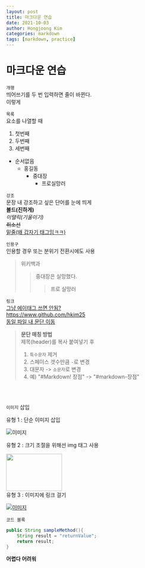```yaml
---
layout: post
title: 마크다운 연습
date: 2021-10-03
author: Hongjoong Kim
categories: markdown
tags: [markdown, practice]
---
```


# 마크다운 연습

`개행`  
띄어쓰기를 두 번 입력하면 줄이 바뀐다.  
이렇게  
  
`목록`   
요소를 나열할 때  

1. 첫번째  
2. 두번째  
3. 세번째  

+ 순서없음
  - 홍길동
    * 중대장
        + 프로실망러

`강조`   
문장 내 강조하고 싶은 단어를 눈에 띄게  
__볼드(진하게)__  
_이탤릭(기울이기)_  
~~취소선~~  
<u>밑줄(왜 갑자기 태그임ㅋㅋ)</u>  
  
`인용구`  
인용할 경우 또는 분위기 전환시에도 사용  
  
>위키백과
>>중대장은 실망했다.
>>>프로 실망러

`링크`  
[그냥 에이태그 쓰면 안됨?](https://www.github.com/hkim25)  
<https://www.github.com/hkim25>  
[동일 파일 내 문단 이동](#마크다운-연습)  
  
>__문단 매칭 방법__  
>제목(header)를 복사 붙여넣기 후  
> 1) `특수문자` 제거 
> 2) 스페이스 갯수만큼 `-`로 변경  
> 3) 대문자 -> `소문자`로 변경  
> 4) 예) "#Markdown! 장점" -> "#markdown-장점"  
  
<br>  
<br>
  
`이미지` 삽입  

    
유형 1 : 단순 이미지 삽입  

![이미지](https://hkim25.github.io/assets/images/post/2021-10-03-md-practice/swh.jpg)
  
    
유형 2 : 크기 조절을 위해선 img 태그 사용 <br>  

<img src = "https://hkim25.github.io/assets/images/post/2021-10-03-md-practice/swh.jpg" height="100" width="150">  
  
<br>
유형 3 : 이미지에 링크 걸기  
  
[![이미지](https://hkim25.github.io/assets/images/post/2021-10-03-md-practice/sni.jpg)](https://hkim25.github.io)  
  
    
      
  
`코드 블록`  
```java  
public String sampleMethod(){
    String result = "returnValue";
    return result;
}
```  

__어렵다 어려워__

